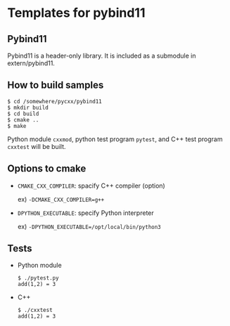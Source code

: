 # Templates for pybind11

## Pybind11

Pybind11 is a header-only library. It is included as a submodule in extern/pybind11.

## How to build samples

```
$ cd /somewhere/pycxx/pybind11
$ mkdir build
$ cd build
$ cmake ..
$ make
```

Python module ```cxxmod```, python test program ```pytest```, and C++ test program ```cxxtest``` will be built.

## Options to cmake

* ```CMAKE_CXX_COMPILER```: spacify C++ compiler (option)

  ex) ```-DCMAKE_CXX_COMPILER=g++```
  
* ```DPYTHON_EXECUTABLE```: specify Python interpreter

  ex) ```-DPYTHON_EXECUTABLE=/opt/local/bin/python3```

## Tests

* Python module

  ```
  $ ./pytest.py
  add(1,2) = 3
  ```
    
* C++

  ```
  $ ./cxxtest
  add(1,2) = 3
  ```
